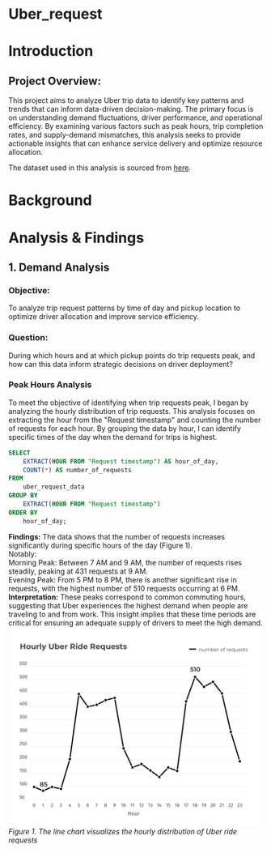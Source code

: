 # Uber_request
# Introduction
## Project Overview: 
This project aims to analyze Uber trip data to identify key patterns and trends that can inform data-driven decision-making. The primary focus is on understanding demand fluctuations, driver performance, and operational efficiency. By examining various factors such as peak hours, trip completion rates, and supply-demand mismatches, this analysis seeks to provide actionable insights that can enhance service delivery and optimize resource allocation.

The dataset used in this analysis is sourced from [here](https://www.kaggle.com/datasets/hellbuoy/uber-supplydemand-gap).

# Background

# Analysis & Findings
## 1. Demand Analysis 
### Objective:
To analyze trip request patterns by time of day and pickup location to optimize driver allocation and improve service efficiency.
### Question: 
During which hours and at which pickup points do trip requests peak, and how can this data inform strategic decisions on driver deployment?

### Peak Hours Analysis
To meet the objective of identifying when trip requests peak, I began by analyzing the hourly distribution of trip requests. This analysis focuses on extracting the hour from the "Request timestamp" and counting the number of requests for each hour. By grouping the data by hour, I can identify specific times of the day when the demand for trips is highest.
```sql
SELECT 
    EXTRACT(HOUR FROM "Request timestamp") AS hour_of_day,
    COUNT(*) AS number_of_requests
FROM 
    uber_request_data
GROUP BY 
    EXTRACT(HOUR FROM "Request timestamp")
ORDER BY 
    hour_of_day;
```

**Findings:** The data shows that the number of requests increases significantly during specific hours of the day (Figure 1).  
Notably:  
Morning Peak: Between 7 AM and 9 AM, the number of requests rises steadily, peaking at 431 requests at 9 AM.  
Evening Peak: From 5 PM to 8 PM, there is another significant rise in requests, with the highest number of 510 requests occurring at 6 PM.  
**Interpretation:** These peaks correspond to common commuting hours, suggesting that Uber experiences the highest demand when people are traveling to and from work. This insight implies that these time periods are critical for ensuring an adequate supply of drivers to meet the high demand.
![Alt Text](assets/1.jpg)
*Figure 1. The line chart visualizes the hourly distribution of Uber ride requests*





